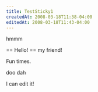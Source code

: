 ```yaml
---
title: TestSticky1
createdAt: 2008-03-18T11:38-04:00
editedAt: 2008-03-18T11:43-04:00
---
```


hmmm
 
== Hello! ==
my friend!

Fun times.

doo dah

I can edit it!


